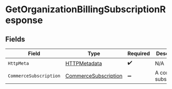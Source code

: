 # GetOrganizationBillingSubscriptionResponse


## Fields

| Field                                                                   | Type                                                                    | Required                                                                | Description                                                             |
| ----------------------------------------------------------------------- | ----------------------------------------------------------------------- | ----------------------------------------------------------------------- | ----------------------------------------------------------------------- |
| `HttpMeta`                                                              | [HTTPMetadata](../../Models/Components/HTTPMetadata.md)                 | :heavy_check_mark:                                                      | N/A                                                                     |
| `CommerceSubscription`                                                  | [CommerceSubscription](../../Models/Components/CommerceSubscription.md) | :heavy_minus_sign:                                                      | A commerce subscription.                                                |